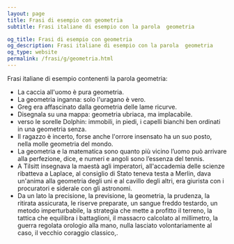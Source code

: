 ```yaml
---
layout: page
title: Frasi di esempio con geometria 
subtitle: Frasi italiane di esempio con la parola  geometria

og_title: Frasi di esempio con geometria 
og_description: Frasi italiane di esempio con la parola  geometria
og_type: website
permalink: /frasi/g/geometria.html
---
```


Frasi italiane di esempio contenenti la parola geometria:


- La caccia all'uomo è pura geometria.
- La geometria inganna: solo l'uragano è vero.
- Greg era affascinato dalla geometria delle lame ricurve.
- Disegnala su una mappa: geometria ubriaca, ma implacabile.
- verso le sorelle Dolphin: immobili, in piedi, i capelli bianchi ben ordinati in una geometria senza.
- Il ragazzo è incerto, forse anche l'orrore insensato ha un suo posto, nella molle geometria del mondo.
- La geometria e la matematica sono quanto più vicino l’uomo può arrivare alla perfezione, dice, e numeri e angoli sono l’essenza del tennis.
- A Tilsitt insegnava la maestà agli imperatori, all'accademia delle scienze ribatteva a Laplace, al consiglio di Stato teneva testa a Merlin, dava un'anima alla geometria degli uni e al cavillo degli altri, era giurista con i procuratori e siderale con gli astronomi.
- Da un lato la precisione, la previsione, la geometria, la prudenza, la ritirata assicurata, le riserve preparate, un sangue freddo testardo, un metodo imperturbabile, la strategia che mette a profitto il terreno, la tattica che equilibra i battaglioni, il massacro calcolato al millimetro, la guerra regolata orologio alla mano, nulla lasciato volontariamente al caso, il vecchio coraggio classico,.
